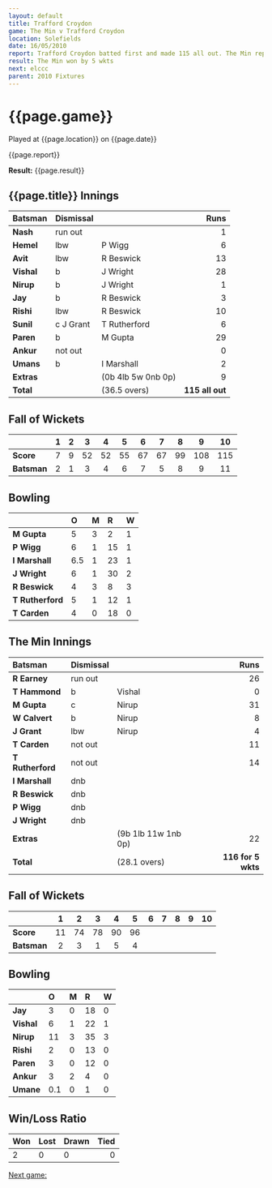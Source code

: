 ```yaml
---
layout: default
title: Trafford Croydon
game: The Min v Trafford Croydon
location: Solefields
date: 16/05/2010
report: Trafford Croydon batted first and made 115 all out. The Min replied with 116 for 5 wkts
result: The Min won by 5 wkts
next: elccc
parent: 2010 Fixtures
---
```


# {{page.game}}

Played at {{page.location}} on {{page.date}}

{{page.report}}

**Result:** {{page.result}}

## {{page.title}} Innings

| Batsman | Dismissal |  | Runs |
|:---|:---|---|---:|
| **Nash** | run out |  | 1 |
| **Hemel** | lbw | P Wigg | 6 |
| **Avit** | lbw | R Beswick | 13 |
| **Vishal** | b | J Wright | 28 |
| **Nirup** | b | J Wright | 1 |
| **Jay** | b | R Beswick | 3 |
| **Rishi** | lbw | R Beswick | 10 |
| **Sunil** | c J Grant | T Rutherford | 6 |
| **Paren** | b | M Gupta | 29 |
| **Ankur** | not out |  | 0 |
| **Umans** | b | I Marshall | 2 |
| **Extras** | | (0b 4lb 5w 0nb 0p) | 9 |
| **Total** | | (36.5 overs) | **115 all out** |

## Fall of Wickets

| | 1 | 2 | 3 | 4 | 5 | 6 | 7 | 8 | 9 | 10 |
|---|:---:|:---:|:---:|:---:|:---:|:---:|:---:|:---:|:---:|:---:|
| **Score** | 7 | 9 | 52 | 52 | 55 | 67 | 67 | 99 | 108 | 115 |
| **Batsman** | 2 | 1 | 3 | 4 | 6 | 7 | 5 | 8 | 9 | 11 |

## Bowling

| | O | M | R | W |
|---|:---|:---|:---|:---|
| **M Gupta** | 5 | 3 | 2 | 1 |
| **P Wigg** | 6 | 1 | 15 | 1 |
| **I Marshall** | 6.5 | 1 | 23 | 1 |
| **J Wright** | 6 | 1 | 30 | 2 |
| **R Beswick** | 4 | 3 | 8 | 3 |
| **T Rutherford** | 5 | 1 | 12 | 1 |
| **T Carden** | 4 | 0 | 18 | 0 |


## The Min Innings

| Batsman | Dismissal |  | Runs |
|:---|:---|---|---:|
| **R Earney** | run out |  | 26 |
| **T Hammond** | b | Vishal | 0 |
| **M Gupta** | c | Nirup | 31 |
| **W Calvert** | b | Nirup | 8 |
| **J Grant** | lbw | Nirup | 4 |
| **T Carden** | not out |  | 11 |
| **T Rutherford** | not out |  | 14 |
| **I Marshall** | dnb |  |  |
| **R Beswick** | dnb |  |  |
| **P Wigg** | dnb |  |  |
| **J Wright** | dnb |  |  |
| **Extras** | | (9b 1lb 11w 1nb 0p) | 22 |
| **Total** | | (28.1 overs) | **116 for 5 wkts** |

## Fall of Wickets

| | 1 | 2 | 3 | 4 | 5 | 6 | 7 | 8 | 9 | 10 |
|---|:---:|:---:|:---:|:---:|:---:|:---:|:---:|:---:|:---:|:---:|
| **Score** | 11 | 74 | 78 | 90 | 96 |  |  |  |  |  |
| **Batsman** | 2 | 3 | 1 | 5 | 4 |  |  |  |  |  |

## Bowling

| | O | M | R | W |
|---|:---|:---|:---|:---|
| **Jay** | 3 | 0 | 18 | 0 |
| **Vishal** | 6 | 1 | 22 | 1 |
| **Nirup** | 11 | 3 | 35 | 3 |
| **Rishi** | 2 | 0 | 13 | 0 |
| **Paren** | 3 | 0 | 12 | 0 |
| **Ankur** | 3 | 2 | 4 | 0 |
| **Umane** | 0.1 | 0 | 1 | 0 |

## Win/Loss Ratio

| Won | Lost | Drawn | Tied |
|:---|:---|:---|---:|
| 2 | 0 | 0 | 0 |

[Next game:]({{page.next}})